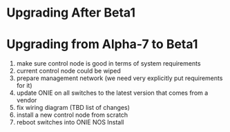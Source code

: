 # Upgrading After Beta1


# Upgrading from Alpha-7 to Beta1
1. make sure control node is good in terms of system requirements
1. current control node could be wiped
1. prepare management network (we need very explicitly put requirements for it)
1. update ONIE on all switches to the latest version that comes from a vendor
1. fix wiring diagram (TBD list of changes)
1. install a new control node from scratch
1. reboot switches into ONIE NOS Install

